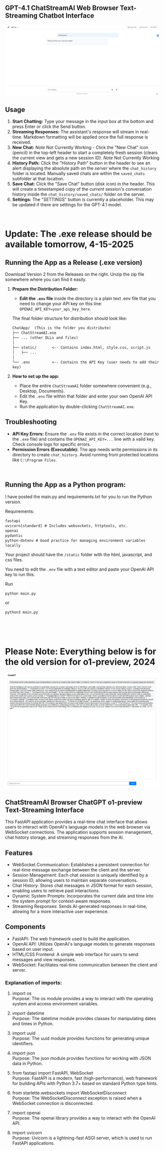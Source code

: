 ## GPT-4.1 ChatStreamAI Web Browser Text-Streaming Chatbot Interface

<img src="https://github.com/alby13/ChatStreamAI/blob/main/gpt41-screenshot.jpg">

## Usage

1.  **Start Chatting:** Type your message in the input box at the bottom and press Enter or click the Send button.
2.  **Streaming Responses:** The assistant's response will stream in real-time. Markdown formatting will be applied once the full response is received.
3.  **New Chat:** *Note* Not Currently Working - Click the "New Chat" icon (pencil) in the top-left header to start a completely fresh session (clears the current view and gets a new session ID). *Note* Not Currently Working
4.  **History Path:** Click the "History Path" button in the header to see an alert displaying the absolute path on the *server* where the `chat_history` folder is located. Manually saved chats are within the `saved_chats` subfolder at that location.
5.  **Save Chat:** Click the "Save Chat" button (disk icon) in the header. This will create a timestamped copy of the *current* session's conversation history inside the `chat_history/saved_chats/` folder on the server.
6.  **Settings:** The "SETTINGS" button is currently a placeholder. This may be updated if there are settings for the GPT-4.1 model.

<br>


# Update: The .exe release should be available tomorrow, 4-15-2025
## Running the App as a Release (.exe version)

Download Version 2 from the Releases on the right. Unzip the zip file somewhere where you can find it easily.

1.  **Prepare the Distribution Folder:**
    *   **Edit the `.env` file** inside the directory is a plain text .env file that you need to change your API key on this line: `OPENAI_API_KEY=your_api_key_here`.

    The final folder structure for distribution should look like:
    ```
    ChatApp/  (This is the folder you distribute)
    ├── ChatStreamAI.exe
    ├── ... (other DLLs and files)
    │
    ├── static/       <-- Contains index.html, style.css, script.js
    │   ├── ...
    │
    └── .env          <-- Contains the API Key (user needs to add their key)
    ```

2.  **How to set up the app:**
    *   Place the entire `ChatStreamAI` folder somewhere convenient (e.g., Desktop, Documents).
    *   Edit the `.env` file within that folder and enter your own OpenAI API Key.
    *   Run the application by double-clicking `ChatStreamAI.exe`.

## Troubleshooting

*   **API Key Errors:** Ensure the `.env` file exists in the correct location (next to the `.exe` file) and contains the `OPENAI_API_KEY=...` line with a valid key. Check console logs for specific errors.
*   **Permission Errors (Executable):** The app needs write permissions in its directory to create `chat_history`. Avoid running from protected locations like `C:\Program Files`.

<br>

## Running the App as a Python program:

I have posted the main.py and requirements.txt for you to run the Python version.

Requirements:
```
fastapi
uvicorn[standard] # Includes websockets, httptools, etc.
openai
pydantic
python-dotenv # Good practice for managing environment variables locally
```

Your project should have the <code>/static</code> folder with the html, javascript, and css files.

You need to edit the <code>.env</code> file with a text editor and paste your OpenAI API key to run this.

Run
```
python main.py
```

or

```
python3 main.py
```

<br>

<br>

<br>

# Please Note: Everything below is for the old version for o1-preview, 2024

<img src="https://raw.githubusercontent.com/alby13/ChatStreamAI/refs/heads/main/screenshot.jpg">

## ChatStreamAI Browser ChatGPT o1-preview Text-Streaming Interface
This FastAPI application provides a real-time chat interface that allows users to interact with OpenAI's language models in the web browser via WebSocket connections. The application supports session management, chat history storage, and streaming responses from the AI.

## Features

- WebSocket Communication: Establishes a persistent connection for real-time message exchange between the client and the server.<br>
- Session Management: Each chat session is uniquely identified by a session ID, allowing users to maintain separate conversations.<br>
- Chat History: Stores chat messages in JSON format for each session, enabling users to retrieve past interactions.<br>
- Dynamic System Prompts: Incorporates the current date and time into the system prompt for context-aware responses.<br>
- Streaming Responses: Sends AI-generated responses in real-time, allowing for a more interactive user experience.<br>

## Components

- FastAPI: The web framework used to build the application.<br>
- OpenAI API: Utilizes OpenAI's language models to generate responses based on user input.<br>
- HTML/CSS Frontend: A simple web interface for users to send messages and view responses.<br>
- WebSocket: Facilitates real-time communication between the client and server.<br>

### Explanation of imports:

1. import os<br>
Purpose: The os module provides a way to interact with the operating system and access environment variables.

2. import datetime<br>
Purpose: The datetime module provides classes for manipulating dates and times in Python.

3. import uuid<br>
Purpose: The uuid module provides functions for generating unique identifiers.

4. import json<br>
Purpose: The json module provides functions for working with JSON data in Python.

5. from fastapi import FastAPI, WebSocket<br>
Purpose: FastAPI is a modern, fast (high-performance), web framework for building APIs with Python 3.7+ based on standard Python type hints.

6. from starlette.websockets import WebSocketDisconnect<br>
Purpose: The WebSocketDisconnect exception is raised when a WebSocket connection is disconnected.

7. import openai<br>
Purpose: The openai library provides a way to interact with the OpenAI API.

8. import uvicorn<br>
Purpose: Uvicorn is a lightning-fast ASGI server, which is used to run FastAPI applications.
